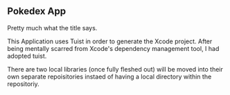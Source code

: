 ## Pokedex App
Pretty much what the title says. 

This Application uses Tuist in order to generate the Xcode project. After being mentally scarred from Xcode's dependency management tool, I had adopted tuist. 

There are two local libraries (once fully fleshed out) will be moved into their own separate repoisitories instaed of having a local directory within the repositoriy.
